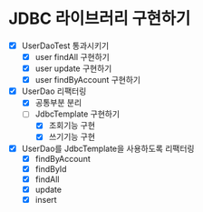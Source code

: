 # JDBC 라이브러리 구현하기

- [x] UserDaoTest 통과시키기
    - [x] user findAll 구현하기
    - [x] user update 구현하기
    - [x] user findByAccount 구현하기
- [x] UserDao 리팩터링
    - [x] 공통부분 분리
    - [ ] JdbcTemplate 구현하기
        - [x] 조회기능 구현
        - [x] 쓰기기능 구현
- [x] UserDao를 JdbcTemplate을 사용하도록 리팩터링
    - [x] findByAccount
    - [x] findById
    - [x] findAll
    - [x] update
    - [x] insert
